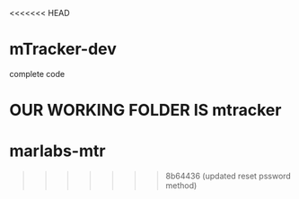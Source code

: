 <<<<<<< HEAD
# mTracker-dev
complete code

OUR WORKING FOLDER IS mtracker 
=======
# marlabs-mtr
>>>>>>> 8b64436 (updated reset pssword method)
